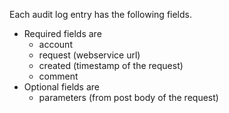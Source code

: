Each audit log entry has the following fields.<br/>
* Required fields are
    * account
    * request (webservice url)
    * created (timestamp of the request)
    * comment
* Optional fields are
    * parameters (from post body of the request)
